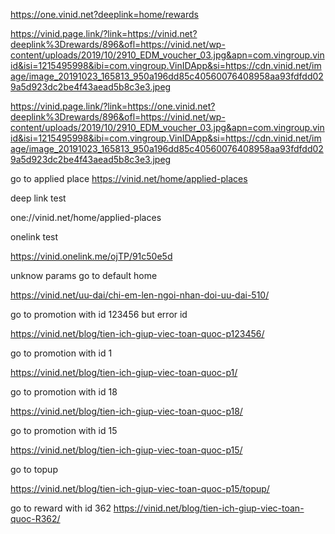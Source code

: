 https://one.vinid.net?deeplink=home/rewards

https://vinid.page.link/?link=https://vinid.net?deeplink%3Drewards/896&ofl=https://vinid.net/wp-content/uploads/2019/10/2910_EDM_voucher_03.jpg&apn=com.vingroup.vinid&isi=1215495998&ibi=com.vingroup.VinIDApp&si=https://cdn.vinid.net/image/image_20191023_165813_950a196dd85c40560076408958aa93fdfdd029a5d923dc2be4f43aead5b8c3e3.jpeg




https://vinid.page.link/?link=https://one.vinid.net?deeplink%3Drewards/896&ofl=https://vinid.net/wp-content/uploads/2019/10/2910_EDM_voucher_03.jpg&apn=com.vingroup.vinid&isi=1215495998&ibi=com.vingroup.VinIDApp&si=https://cdn.vinid.net/image/image_20191023_165813_950a196dd85c40560076408958aa93fdfdd029a5d923dc2be4f43aead5b8c3e3.jpeg





go to applied place
https://vinid.net/home/applied-places 

deep link test

one://vinid.net/home/applied-places 

onelink test

https://vinid.onelink.me/ojTP/91c50e5d


unknow params go to default home

https://vinid.net/uu-dai/chi-em-len-ngoi-nhan-doi-uu-dai-510/

go to promotion with id 123456 but error id

https://vinid.net/blog/tien-ich-giup-viec-toan-quoc-p123456/


go to promotion with id 1

https://vinid.net/blog/tien-ich-giup-viec-toan-quoc-p1/


go to promotion with id 18

https://vinid.net/blog/tien-ich-giup-viec-toan-quoc-p18/


go to promotion with id 15

https://vinid.net/blog/tien-ich-giup-viec-toan-quoc-p15/


go to topup

https://vinid.net/blog/tien-ich-giup-viec-toan-quoc-p15/topup/




go to reward with id 362
https://vinid.net/blog/tien-ich-giup-viec-toan-quoc-R362/
